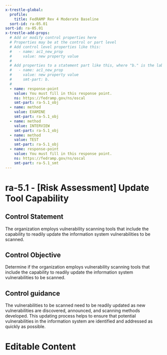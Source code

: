 ```yaml
---
x-trestle-global:
  profile:
    title: FedRAMP Rev 4 Moderate Baseline
  sort-id: ra-05.01
sort-id: ra-05.01
x-trestle-add-props:
  # Add or modify control properties here
  # Properties may be at the control or part level
  # Add control level properties like this:
  #   - name: ac1_new_prop
  #     value: new property value
  #
  # Add properties to a statement part like this, where "b." is the label of the target statement part
  #   - name: ac1_new_prop
  #     value: new property value
  #     smt-part: b.
  #
  - name: response-point
    value: You must fill in this response point.
    ns: https://fedramp.gov/ns/oscal
    smt-part: ra-5.1_obj
  - name: method
    value: EXAMINE
    smt-part: ra-5.1_obj
  - name: method
    value: INTERVIEW
    smt-part: ra-5.1_obj
  - name: method
    value: TEST
    smt-part: ra-5.1_obj
  - name: response-point
    value: You must fill in this response point.
    ns: https://fedramp.gov/ns/oscal
    smt-part: ra-5.1_smt
---
```


# ra-5.1 - \[Risk Assessment\] Update Tool Capability

## Control Statement

The organization employs vulnerability scanning tools that include the capability to readily update the information system vulnerabilities to be scanned.

## Control Objective

Determine if the organization employs vulnerability scanning tools that include the capability to readily update the information system vulnerabilities to be scanned.

## Control guidance

The vulnerabilities to be scanned need to be readily updated as new vulnerabilities are discovered, announced, and scanning methods developed. This updating process helps to ensure that potential vulnerabilities in the information system are identified and addressed as quickly as possible.

# Editable Content

<!-- Make additions and edits below -->
<!-- The above represents the contents of the control as received by the profile, prior to additions. -->
<!-- If the profile makes additions to the control, they will appear below. -->
<!-- The above markdown may not be edited but you may edit the content below, and/or introduce new additions to be made by the profile. -->
<!-- If there is a yaml header at the top, parameter values may be edited. Use --set-parameters to incorporate the changes during assembly. -->
<!-- The content here will then replace what is in the profile for this control, after running profile-assemble. -->
<!-- The added parts in the profile for this control are below.  You may edit them and/or add new ones. -->
<!-- Each addition must have a heading either of the form ## Control my_addition_name -->
<!-- or ## Part a. (where the a. refers to one of the control statement labels.) -->
<!-- "## Control" parts are new parts added after the statement part. -->
<!-- "## Part" parts are new parts added into the top-level statement part with that label. -->
<!-- Subparts may be added with nested hash levels of the form ### My Subpart Name -->
<!-- underneath the parent ## Control or ## Part being added -->
<!-- See https://ibm.github.io/compliance-trestle/tutorials/ssp_profile_catalog_authoring/ssp_profile_catalog_authoring for guidance. -->
